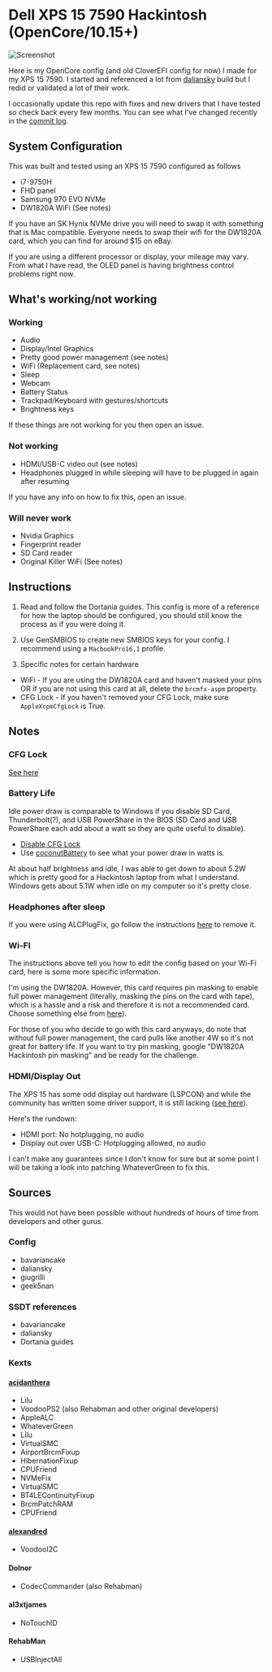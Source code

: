 # Dell XPS 15 7590 Hackintosh (OpenCore/10.15+)

![Screenshot](https://i.imgur.com/5EK9d1x.png)

Here is my OpenCore config (and old CloverEFI config for now) I made for my XPS 15 7590. I started and referenced a lot from [daliansky](https://github.com/daliansky) build but I redid or validated a lot of their work.

I occasionally update this repo with fixes and new drivers that I have tested so check back every few months. You can see what I've changed recently in the [commit log](https://github.com/pmdevita/XPS15-7590-Hackintosh/commits/master).

## System Configuration

This was built and tested using an XPS 15 7590 configured as follows

* i7-9750H
* FHD panel
* Samsung 970 EVO NVMe
* DW1820A WiFi (See notes)

If you have an SK Hynix NVMe drive you will need to swap it with something that is Mac compatible. 
Everyone needs to swap their wifi for the DW1820A card, which you can find for around $15 on eBay.

If you are using a different processor or display, your mileage may vary. From what I have read, the OLED panel 
is having brightness control problems right now.

## What's working/not working

### Working

* Audio
* Display/Intel Graphics
* Pretty good power management (see notes)
* WiFi (Replacement card, see notes)
* Sleep
* Webcam
* Battery Status
* Trackpad/Keyboard with gestures/shortcuts
* Brightness keys

If these things are not working for you then open an issue.

### Not working

* HDMI/USB-C video out (see notes)
* Headphones plugged in while sleeping will have to be plugged in again after resuming

If you have any info on how to fix this, open an issue.

### Will never work

* Nvidia Graphics
* Fingerprint reader
* SD Card reader
* Original Killer WiFi (See notes)

## Instructions

1. Read and follow the Dortania guides. This config is more of a reference for how the laptop should be configured, you should still know the process as if you were doing it.

2. Use GenSMBIOS to create new SMBIOS keys for your config. I recommend using a `MacbookPro16,1` profile.

3. Specific notes for certain hardware

- WiFi - If you are using the DW1820A card and haven't masked your pins OR if you are not using this card at all, delete the `brcmfx-aspm` property.
- CFG Lock - If you haven't removed your CFG Lock, make sure `AppleXcpmCfgLock` is True.

## Notes

### CFG Lock

[See here](https://github.com/pmdevita/XPS15-7590-Hackintosh/issues/2)

### Battery Life

Idle power draw is comparable to Windows if you disable SD Card, Thunderbolt(?), and USB PowerShare in the BIOS (SD Card and USB PowerShare each add about a watt so they are quite useful to disable). 
* [Disable CFG Lock](https://github.com/pmdevita/XPS15-7590-Hackintosh/issues/2)
* Use [coconutBattery](https://www.coconut-flavour.com/coconutbattery/) to see what your power draw in watts is.

At about half brightness and idle, I was able to get down to about 5.2W which is pretty good for a Hackintosh laptop from what I understand. Windows gets about 5.1W when idle on my computer so it's pretty close.

### Headphones after sleep

If you were using ALCPlugFix, go follow the instructions [here](https://github.com/pmdevita/XPS15-7590-Hackintosh/issues/3) to remove it.

### Wi-FI

The instructions above tell you how to edit the config based on your Wi-Fi card, here is some more specific information.

I'm using the DW1820A. However, this card requires pin masking to enable full power management (literally, masking the pins on the card with tape), which is a hassle and a risk and therefore it is not a recommended card. Choose something else from [here](https://dortania.github.io/Wireless-Buyers-Guide/types-of-wireless-card/m2.html)).

For those of you who decide to go with this card anyways, do note that without full power management, the card pulls like another 4W so it's not great for battery life. If you want to try pin masking, google "DW1820A Hackintosh pin masking" and be ready for the challenge.

### HDMI/Display Out

The XPS 15 has some odd display out hardware (LSPCON) and while the community has written some driver support, it is still lacking ([see here](https://github.com/bavariancake/XPS9570-macOS#audio)).

Here's the rundown:

* HDMI port: No hotplugging, no audio
* Display out over USB-C: Hotplugging allowed, no audio

I can't make any guarantees since I don't know for sure but at some point I will be taking a look into patching WhateverGreen to fix this.

## Sources

This would not have been possible without hundreds of hours of time from developers and other gurus.

### Config

* bavariancake
* daliansky
* giugrilli
* geek5nan

### SSDT references

* bavariancake
* daliansky
* Dortania guides

### Kexts

#### [acidanthera](https://github.com/acidanthera)

* Lilu
* VoodooPS2 (also Rehabman and other original developers)
* AppleALC
* WhateverGreen
* Lilu
* VirtualSMC
* AirportBrcmFixup
* HibernationFixup
* CPUFriend
* NVMeFix
* VirtualSMC
* BT4LEContinuityFixup
* BrcmPatchRAM
* CPUFriend

#### [alexandred](https://github.com/alexandred)

* VoodooI2C

#### Dolnor

* CodecCommander (also Rehabman)

#### al3xtjames

* NoTouchID

#### RehabMan

* USBInjectAll

